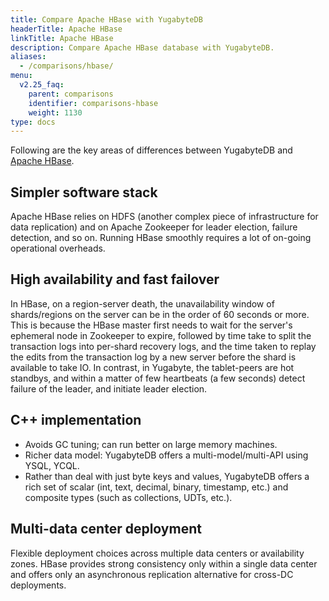 ```yaml
---
title: Compare Apache HBase with YugabyteDB
headerTitle: Apache HBase
linkTitle: Apache HBase
description: Compare Apache HBase database with YugabyteDB.
aliases:
  - /comparisons/hbase/
menu:
  v2.25_faq:
    parent: comparisons
    identifier: comparisons-hbase
    weight: 1130
type: docs
---
```


Following are the key areas of differences between YugabyteDB and [Apache HBase](http://hbase.apache.org/).

## Simpler software stack

Apache HBase relies on HDFS (another complex piece of infrastructure for data replication) and on Apache Zookeeper for leader election, failure detection, and so on. Running HBase smoothly requires a lot of on-going operational overheads.

## High availability and fast failover

In HBase, on a region-server death, the unavailability window of shards/regions on the server can be in the order of 60 seconds or more. This is because the HBase master first needs to wait for the server's ephemeral node in Zookeeper to expire, followed by time take to split the transaction logs into per-shard recovery logs, and the time taken to replay the edits from the transaction log by a new server before the shard is available to take IO. In contrast, in Yugabyte, the tablet-peers are hot standbys, and within a matter of few heartbeats (a few seconds) detect failure of the leader, and initiate leader election.

## C++ implementation

- Avoids GC tuning; can run better on large memory machines.
- Richer data model: YugabyteDB offers a multi-model/multi-API using YSQL, YCQL.
- Rather than deal with just byte keys and values, YugabyteDB offers a rich set of scalar (int, text, decimal, binary, timestamp, etc.) and composite types (such as collections, UDTs, etc.).

## Multi-data center deployment

Flexible deployment choices across multiple data centers or availability zones. HBase provides strong consistency only within a single data center and offers only an asynchronous replication alternative for cross-DC deployments.

